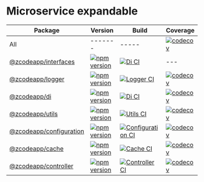 # Microservice expandable

| Package | Version | Build | Coverage |
| ------- | ------- | ----- | -------- |
| All     | ------- | ----- | [![codecov](https://codecov.io/gh/zcodeapp/msexpandable/branch/main/graph/badge.svg?token=ZHJHX9L0CN)](https://app.codecov.io/gh/zcodeapp/msexpandable/tree/main/src) |
| [@zcodeapp/interfaces](src/interfaces) | [![npm version](https://img.shields.io/npm/v/@zcodeapp/interfaces.svg)](https://www.npmjs.com/package/@zcodeapp/interfaces) | [![Di CI](https://github.com/zcodeapp/msexpandable/actions/workflows/interfaces-workflow.yml/badge.svg?branch=main)](https://github.com/zcodeapp/msexpandable/actions/workflows/interfaces-workflow.yml) | --- |
| [@zcodeapp/logger](src/logger) | [![npm version](https://img.shields.io/npm/v/@zcodeapp/logger.svg)](https://www.npmjs.com/package/@zcodeapp/logger) | [![Logger CI](https://github.com/zcodeapp/msexpandable/actions/workflows/logger-workflow.yml/badge.svg?branch=main)](https://github.com/zcodeapp/msexpandable/actions/workflows/logger-workflow.yml) | [![codecov](https://codecov.io/gh/zcodeapp/msexpandable/branch/main/graph/badge.svg?token=ZHJHX9L0CN&flag=logger)](https://app.codecov.io/gh/zcodeapp/msexpandable/tree/main/src%2Flogger%2Fsrc) |
| [@zcodeapp/di](src/di) | [![npm version](https://img.shields.io/npm/v/@zcodeapp/di.svg)](https://www.npmjs.com/package/@zcodeapp/di) | [![Di CI](https://github.com/zcodeapp/msexpandable/actions/workflows/di-workflow.yml/badge.svg?branch=main)](https://github.com/zcodeapp/msexpandable/actions/workflows/di-workflow.yml) | [![codecov](https://codecov.io/gh/zcodeapp/msexpandable/branch/main/graph/badge.svg?token=ZHJHX9L0CN&flag=di)](https://app.codecov.io/gh/zcodeapp/msexpandable/tree/main/src%2Fdi%2Fsrc) |
| [@zcodeapp/utils](src/utils) | [![npm version](https://img.shields.io/npm/v/@zcodeapp/utils.svg)](https://www.npmjs.com/package/@zcodeapp/utils) | [![Utils CI](https://github.com/zcodeapp/msexpandable/actions/workflows/utils-workflow.yml/badge.svg?branch=main)](https://github.com/zcodeapp/msexpandable/actions/workflows/utils-workflow.yml) | [![codecov](https://codecov.io/gh/zcodeapp/msexpandable/branch/main/graph/badge.svg?token=ZHJHX9L0CN&flag=utils)](https://app.codecov.io/gh/zcodeapp/msexpandable/tree/main/src%2Futils%2Fsrc) |
| [@zcodeapp/configuration](src/configuration) | [![npm version](https://img.shields.io/npm/v/@zcodeapp/configuration.svg)](https://www.npmjs.com/package/@zcodeapp/configuration) | [![Configuration CI](https://github.com/zcodeapp/msexpandable/actions/workflows/configuration-workflow.yml/badge.svg?branch=main)](https://github.com/zcodeapp/msexpandable/actions/workflows/configuration-workflow.yml) | [![codecov](https://codecov.io/gh/zcodeapp/msexpandable/branch/main/graph/badge.svg?token=ZHJHX9L0CN&flag=configuration)](https://app.codecov.io/gh/zcodeapp/msexpandable/tree/main/src%2Fconfiguration%2Fsrc) |
| [@zcodeapp/cache](src/cache) | [![npm version](https://img.shields.io/npm/v/@zcodeapp/cache.svg)](https://www.npmjs.com/package/@zcodeapp/cache) | [![Cache CI](https://github.com/zcodeapp/msexpandable/actions/workflows/cache-workflow.yml/badge.svg?branch=main)](https://github.com/zcodeapp/msexpandable/actions/workflows/cache-workflow.yml) | [![codecov](https://codecov.io/gh/zcodeapp/msexpandable/branch/main/graph/badge.svg?token=ZHJHX9L0CN&flag=cache)](https://app.codecov.io/gh/zcodeapp/msexpandable/tree/main/src%2Fcache%2Fsrc) |
| [@zcodeapp/controller](src/controller) | [![npm version](https://img.shields.io/npm/v/@zcodeapp/controller.svg)](https://www.npmjs.com/package/@zcodeapp/controller) | [![Controller CI](https://github.com/zcodeapp/msexpandable/actions/workflows/controller-workflow.yml/badge.svg?branch=main)](https://github.com/zcodeapp/msexpandable/actions/workflows/controller-workflow.yml) | [![codecov](https://codecov.io/gh/zcodeapp/msexpandable/branch/main/graph/badge.svg?token=ZHJHX9L0CN&flag=controller)](https://app.codecov.io/gh/zcodeapp/msexpandable/tree/main/src%2Fcontroller%2Fsrc) |